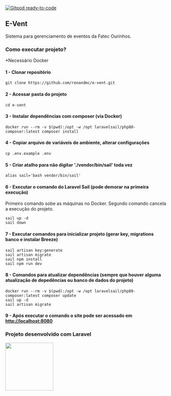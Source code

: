 [![Gitpod ready-to-code](https://img.shields.io/badge/Gitpod-ready--to--code-blue?logo=gitpod)](https://gitpod.io/#https://github.com/renandmc/e-vent)

## E-Vent

Sistema para gerenciamento de eventos da Fatec Ourinhos.

### Como executar projeto? 
*Necessário Docker
#### 1 - Clonar repositório
```
git clone https://github.com/renandmc/e-vent.git
```
#### 2 - Acessar pasta do projeto
```
cd e-vent
```
#### 3 - Instalar dependências com composer (via Docker)
```
docker run --rm -v $(pwd):/opt -w /opt laravelsail/php80-composer:latest composer install
```
#### 4 - Copiar arquivo de variáveis de ambiente, alterar configurações
```
cp .env.example .env
```
#### 5 - Criar atalho para não digitar './vendor/bin/sail' toda vez
```
alias sail='bash vendor/bin/sail'
```
#### 6 - Executar o comando do Laravel Sail (pode demorar na primeira execução) 
Primeiro comando sobe as máquinas no Docker.
Segundo comando cancela a execução do projeto.
```
sail up -d
sail down
```
#### 7 - Executar comandos para inicializar projeto (gerar key, migrations banco e instalar Breeze)
```
sail artisan key:generate
sail artisan migrate
sail npm install
sail npm run dev
```
#### 8 - Comandos para atualizar dependências (sempre que houver alguma atualização de depedências ou banco de dados do projeto)
```
docker run --rm -v $(pwd):/opt -w /opt laravelsail/php80-composer:latest composer update
sail up -d
sail artisan migrate
```
#### 9 - Após executar o comando o site pode ser acessado em <http://localhost:8080>

### Projeto desenvolvido com Laravel
<a href="https://laravel.com" target="_blank">
  <img src="https://raw.githubusercontent.com/laravel/art/master/logo-lockup/5%20SVG/2%20CMYK/1%20Full%20Color/laravel-logolockup-cmyk-red.svg" width="150">
</a>
